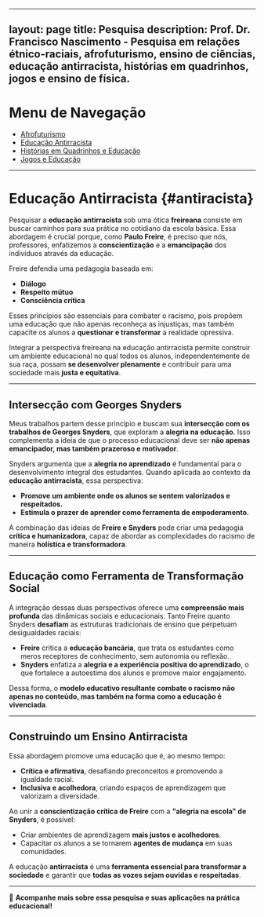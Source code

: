 
---
layout: page
title: Pesquisa
description: Prof. Dr. Francisco Nascimento - Pesquisa em relações étnico-raciais, afrofuturismo, ensino de ciências, educação antirracista, histórias em quadrinhos, jogos e ensino de física.
---

# Menu de Navegação

- [Afrofuturismo](/pages/pesquisa/pesquisa_afro.html)
- [Educação Antirracista](/pages/pesquisa/pesquisa_edu.html)
- [Histórias em Quadrinhos e Educação](/pages/pesquisa/pesquisa_hq.html)
- [Jogos e Educação](/pages/pesquisa/pesquisa_jogos.html)

---

# Educação Antirracista {#antiracista}

Pesquisar a **educação antirracista** sob uma ótica **freireana** consiste em buscar caminhos para sua prática no cotidiano da escola básica. Essa abordagem é crucial porque, como **Paulo Freire**, é preciso que nós, professores, enfatizemos a **conscientização** e a **emancipação** dos indivíduos através da educação.

Freire defendia uma pedagogia baseada em:
- **Diálogo**
- **Respeito mútuo**
- **Consciência crítica**

Esses princípios são essenciais para combater o racismo, pois propõem uma educação que não apenas reconheça as injustiças, mas também capacite os alunos a **questionar e transformar** a realidade opressiva.

Integrar a perspectiva freireana na educação antirracista permite construir um ambiente educacional no qual todos os alunos, independentemente de sua raça, possam **se desenvolver plenamente** e contribuir para uma sociedade mais **justa e equitativa**.

---

## Intersecção com Georges Snyders

Meus trabalhos partem desse princípio e buscam sua **intersecção com os trabalhos de Georges Snyders**, que exploram a **alegria na educação**. Isso complementa a ideia de que o processo educacional deve ser **não apenas emancipador, mas também prazeroso e motivador**.

Snyders argumenta que a **alegria no aprendizado** é fundamental para o desenvolvimento integral dos estudantes. Quando aplicada ao contexto da **educação antirracista**, essa perspectiva:
- **Promove um ambiente onde os alunos se sentem valorizados e respeitados.**
- **Estimula o prazer de aprender como ferramenta de empoderamento.**

A combinação das ideias de **Freire e Snyders** pode criar uma pedagogia **crítica e humanizadora**, capaz de abordar as complexidades do racismo de maneira **holística e transformadora**.

---

## Educação como Ferramenta de Transformação Social

A integração dessas duas perspectivas oferece uma **compreensão mais profunda** das dinâmicas sociais e educacionais. Tanto Freire quanto Snyders **desafiam** as estruturas tradicionais de ensino que perpetuam desigualdades raciais:

- **Freire** critica a **educação bancária**, que trata os estudantes como meros receptores de conhecimento, sem autonomia ou reflexão.
- **Snyders** enfatiza a **alegria e a experiência positiva do aprendizado**, o que fortalece a autoestima dos alunos e promove maior engajamento.

Dessa forma, o **modelo educativo resultante combate o racismo não apenas no conteúdo, mas também na forma como a educação é vivenciada**.

---

## Construindo um Ensino Antirracista

Essa abordagem promove uma educação que é, ao mesmo tempo:
- **Crítica e afirmativa**, desafiando preconceitos e promovendo a igualdade racial.
- **Inclusiva e acolhedora**, criando espaços de aprendizagem que valorizam a diversidade.

Ao unir a **conscientização crítica de Freire** com a **"alegria na escola" de Snyders**, é possível:
- Criar ambientes de aprendizagem **mais justos e acolhedores**.
- Capacitar os alunos a se tornarem **agentes de mudança** em suas comunidades.

A educação **antirracista** é uma **ferramenta essencial para transformar a sociedade** e garantir que **todas as vozes sejam ouvidas e respeitadas**.

---
📢 **Acompanhe mais sobre essa pesquisa e suas aplicações na prática educacional!**

